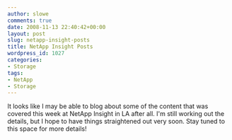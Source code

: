 ```yaml
---
author: slowe
comments: true
date: 2008-11-13 22:40:42+00:00
layout: post
slug: netapp-insight-posts
title: NetApp Insight Posts
wordpress_id: 1027
categories:
- Storage
tags:
- NetApp
- Storage
---
```


It looks like I may be able to blog about some of the content that was covered this week at NetApp Insight in LA after all. I'm still working out the details, but I hope to have things straightened out very soon. Stay tuned to this space for more details!
